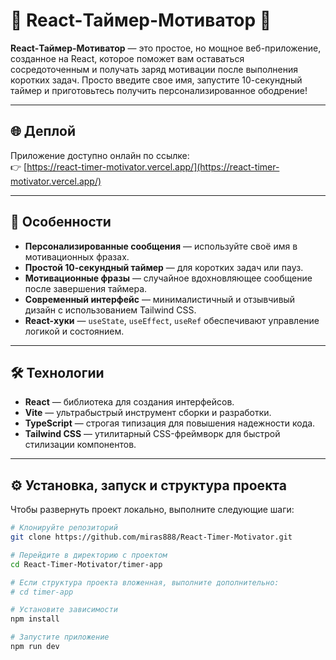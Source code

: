 # 🚀 React-Таймер-Мотиватор 🚀

**React-Таймер-Мотиватор** — это простое, но мощное веб-приложение, созданное на React, которое поможет вам оставаться сосредоточенным и получать заряд мотивации после выполнения коротких задач. Просто введите свое имя, запустите 10-секундный таймер и приготовьтесь получить персонализированное ободрение!

---

## 🌐 Деплой

Приложение доступно онлайн по ссылке:  
👉 [https://react-timer-motivator.vercel.app/](https://react-timer-motivator.vercel.app/)

---

## 🌟 Особенности

- **Персонализированные сообщения** — используйте своё имя в мотивационных фразах.
- **Простой 10-секундный таймер** — для коротких задач или пауз.
- **Мотивационные фразы** — случайное вдохновляющее сообщение после завершения таймера.
- **Современный интерфейс** — минималистичный и отзывчивый дизайн с использованием Tailwind CSS.
- **React-хуки** — `useState`, `useEffect`, `useRef` обеспечивают управление логикой и состоянием.

---

## 🛠️ Технологии

- **React** — библиотека для создания интерфейсов.
- **Vite** — ультрабыстрый инструмент сборки и разработки.
- **TypeScript** — строгая типизация для повышения надежности кода.
- **Tailwind CSS** — утилитарный CSS-фреймворк для быстрой стилизации компонентов.

---

## ⚙️ Установка, запуск и структура проекта

Чтобы развернуть проект локально, выполните следующие шаги:

```bash
# Клонируйте репозиторий
git clone https://github.com/miras888/React-Timer-Motivator.git

# Перейдите в директорию с проектом
cd React-Timer-Motivator/timer-app

# Если структура проекта вложенная, выполните дополнительно:
# cd timer-app

# Установите зависимости
npm install

# Запустите приложение
npm run dev
